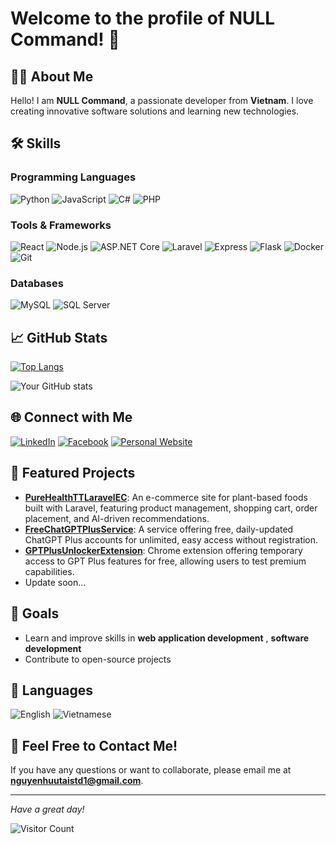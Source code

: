 # Welcome to the profile of **NULL Command**! 👋

## 👨‍💻 About Me

Hello! I am **NULL Command**, a passionate developer from **Vietnam**. I love creating innovative software solutions and learning new technologies.

<!-- - 🔭 Currently, I am working at **[Company/School]** -->
<!-- - 🌱 I am learning **[Language/Technology you are learning]** -->
<!-- - 👯 I am looking to collaborate on **[Project/Field of interest]** -->
<!-- - 🤔 I am seeking help with **[Problem you need help with]** -->
<!-- - 💬 Ask me about **[Topic you are knowledgeable about]** -->
<!-- - 📫 Contact me at **[Your Email]** -->
<!-- - ⚡ Fun fact: **[An interesting fact about you]** -->

## 🛠 Skills

### Programming Languages

![Python](https://img.shields.io/badge/-Python-3776AB?style=flat&logo=Python&logoColor=white)
![JavaScript](https://img.shields.io/badge/-JavaScript-F7DF1E?style=flat&logo=JavaScript&logoColor=black)
![C#](https://img.shields.io/badge/-C%23-239120?style=flat&logo=C%20Sharp&logoColor=white)
![PHP](https://img.shields.io/badge/-PHP-777BB4?style=flat&logo=PHP&logoColor=white)

### Tools & Frameworks

![React](https://img.shields.io/badge/-React-61DAFB?style=flat&logo=React&logoColor=black)
![Node.js](https://img.shields.io/badge/-Node.js-339933?style=flat&logo=Node.js&logoColor=white)
![ASP.NET Core](https://img.shields.io/badge/-ASP.NET%20Core-512BD4?style=flat&logo=dotnet&logoColor=white)
![Laravel](https://img.shields.io/badge/-Laravel-FF2D20?style=flat&logo=Laravel&logoColor=white)
![Express](https://img.shields.io/badge/-Express-000000?style=flat&logo=Express&logoColor=white)
![Flask](https://img.shields.io/badge/-Flask-000000?style=flat&logo=Flask&logoColor=white)
![Docker](https://img.shields.io/badge/-Docker-2496ED?style=flat&logo=Docker&logoColor=white)
![Git](https://img.shields.io/badge/-Git-F05032?style=flat&logo=Git&logoColor=white)

### Databases

![MySQL](https://img.shields.io/badge/-MySQL-4479A1?style=flat&logo=MySQL&logoColor=white)
![SQL Server](https://img.shields.io/badge/-SQL%20Server-CC2927?style=flat&logo=Microsoft%20SQL%20Server&logoColor=white)

## 📈 GitHub Stats

[![Top Langs](https://github-readme-stats.vercel.app/api/top-langs/?username=NULLCommand-Restructuring&layout=compact&theme=tokyonight)](https://github.com/anuraghazra/github-readme-stats)

![Your GitHub stats](https://github-readme-stats.vercel.app/api?username=NULLCommand-Restructuring&show_icons=true&theme=tokyonight)

## 🌐 Connect with Me

[![LinkedIn](https://img.shields.io/badge/-LinkedIn-0077B5?style=flat&logo=LinkedIn&logoColor=white)](https://www.linkedin.com/in/nguyenhuutaidev/)
[![Facebook](https://img.shields.io/badge/-Facebook-1877F2?style=flat&logo=Facebook&logoColor=white)](https://web.facebook.com/null.lasthope)
[![Personal Website](https://img.shields.io/badge/-Website-FF7139?style=flat&logo=Firefox&logoColor=white)](https://openfxt.vercel.app)

## 💼 Featured Projects

- [**PureHealthTTLaravelEC**](https://github.com/NULLCommand-Restructuring/PureHealthTTLaravelEC): An e-commerce site for plant-based foods built with Laravel, featuring product management, shopping cart, order placement, and AI-driven recommendations.
- [**FreeChatGPTPlusService**](https://github.com/NULLCommand-Restructuring/FreeChatGPTPlusService): A service offering free, daily-updated ChatGPT Plus accounts for unlimited, easy access without registration.
- [**GPTPlusUnlockerExtension**](https://github.com/NULLCommand-Restructuring/GPTPlusUnlockerExtension): Chrome extension offering temporary access to GPT Plus features for free, allowing users to test premium capabilities.
- Update soon...

<!-- ## ✍️ Recent Articles

- [**Article 1**](https://yourblog.com/article1): A short description of the article or topic.
- [**Article 2**](https://yourblog.com/article2): A short description of the article or topic.
- [**Article 3**](https://yourblog.com/article3): A short description of the article or topic. -->

## 🎯 Goals

- Learn and improve skills in **web application development**
, **software development**
- Contribute to open-source projects

## 💬 Languages

![English](https://img.shields.io/badge/-English-000?style=flat&logo=English&logoColor=white)
![Vietnamese](https://img.shields.io/badge/-Vietnamese-DA251D?style=flat&logo=Vietnamese&logoColor=white)

## 📧 Feel Free to Contact Me!

If you have any questions or want to collaborate, please email me at **nguyenhuutaistd1@gmail.com**.

---

*Have a great day!*

![Visitor Count](https://komarev.com/ghpvc/?username=NULLCommand-Restructuring&color=brightgreen)
